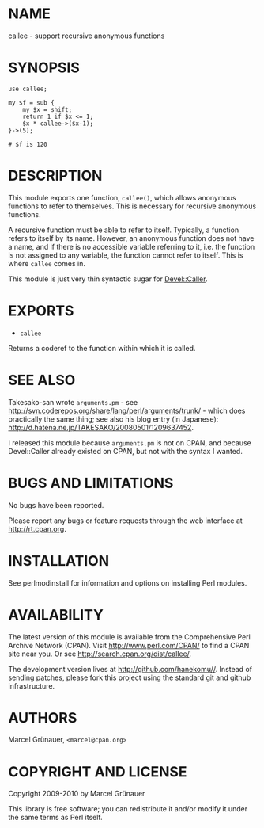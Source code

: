 # NAME

callee - support recursive anonymous functions

# SYNOPSIS

    use callee;

    my $f = sub {
        my $x = shift;
        return 1 if $x <= 1;
        $x * callee->($x-1);
    }->(5);

    # $f is 120

# DESCRIPTION

This module exports one function, `callee()`, which allows anonymous
functions to refer to themselves. This is necessary for recursive anonymous
functions. 

A recursive function must be able to refer to itself. Typically, a function
refers to itself by its name. However, an anonymous function does not have a
name, and if there is no accessible variable referring to it, i.e. the
function is not assigned to any variable, the function cannot refer to itself.
This is where `callee` comes in.

This module is just very thin syntactic sugar for [Devel::Caller](http://search.cpan.org/perldoc?Devel::Caller).

# EXPORTS

- `callee`

Returns a coderef to the function within which it is called.

# SEE ALSO

Takesako-san wrote `arguments.pm` - see
<http://svn.coderepos.org/share/lang/perl/arguments/trunk/> - which does
practically the same thing; see also his blog entry (in Japanese):
<http://d.hatena.ne.jp/TAKESAKO/20080501/1209637452>.

I released this module because `arguments.pm` is not on CPAN, and because
Devel::Caller already existed on CPAN, but not with the syntax I wanted.

# BUGS AND LIMITATIONS

No bugs have been reported.

Please report any bugs or feature requests through the web interface at
<http://rt.cpan.org>.

# INSTALLATION

See perlmodinstall for information and options on installing Perl modules.

# AVAILABILITY

The latest version of this module is available from the Comprehensive Perl
Archive Network (CPAN). Visit <http://www.perl.com/CPAN/> to find a CPAN
site near you. Or see <http://search.cpan.org/dist/callee/>.

The development version lives at <http://github.com/hanekomu//>.
Instead of sending patches, please fork this project using the standard git
and github infrastructure.

# AUTHORS

Marcel Gr&uuml;nauer, `<marcel@cpan.org>`

# COPYRIGHT AND LICENSE

Copyright 2009-2010 by Marcel Gr&uuml;nauer

This library is free software; you can redistribute it and/or modify
it under the same terms as Perl itself.